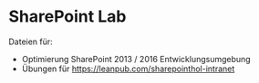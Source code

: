 # SharePoint Lab

Dateien für:

* Optimierung SharePoint 2013 / 2016 Entwicklungsumgebung
* Übungen für https://leanpub.com/sharepointhol-intranet

